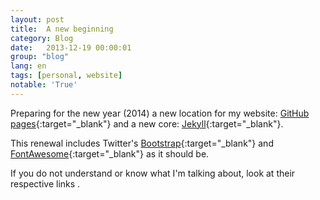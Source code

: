 ```yaml
---
layout: post
title:  A new beginning
category: Blog
date:   2013-12-19 00:00:01
group: "blog"
lang: en
tags: [personal, website]
notable: 'True'
---
```


Preparing for the new year (2014) a new location for my website: [GitHub pages][github-pages]{:target="_blank"} and a new core: [Jekyll][jekyll]{:target="_blank"}.

This renewal includes Twitter's [Bootstrap][bootstrap]{:target="_blank"} and [FontAwesome][fontawesome]{:target="_blank"} as it should be.

If you do not understand or know what I'm talking about, look at their respective links <i class="fa fa-smile-o"></i>.

[github-pages]:	http://pages.github.com
[jekyll]:    http://jekyllrb.com
[fontawesome]:	http://fontawesome.io
[bootstrap]:	http://getbootstrap.com